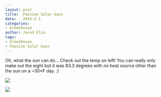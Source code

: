```yaml
---
layout: post
title:  Passive Solar Gain
date:   2016-2-1
categories:
- Greenhouse
author: Jared Elza
tags: 
- Greenhouse
- Passive Solar Gain
---
```


Oh, what the sun can do... Check out the temp on left! You can really only make out the eight but it was 83.3 degrees with no heat source other than the sun on a ~30*F day. :)

[![](http://i.imgur.com/2xwe7fdh.jpg)](http://i.imgur.com/2xwe7fd.jpg)

[![](http://i.imgur.com/NjaB7t9h.jpg)](http://i.imgur.com/NjaB7t9.jpg)
